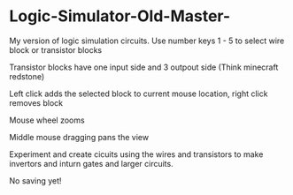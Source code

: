 # Logic-Simulator-Old-Master-
My version of logic simulation circuits.
Use number keys 1 - 5 to select wire block or transistor blocks

Transistor blocks have one input side and 3 outpout side (Think minecraft redstone)

Left click adds the selected block to current mouse location, right click removes block

Mouse wheel zooms

Middle mouse dragging pans the view

Experiment and create cicuits using the wires and transistors to make invertors and inturn gates
and larger circuits.

No saving yet!
